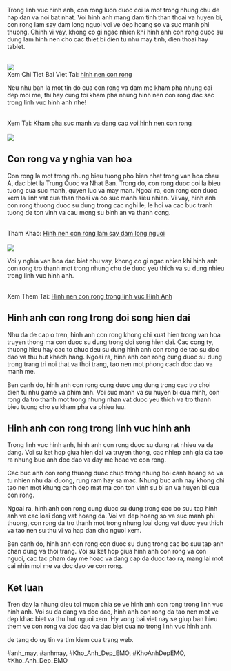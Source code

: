 <p>Trong linh vuc hinh anh, con rong luon duoc coi la mot trong nhung chu de hap dan va noi bat nhat. Voi hinh anh mang dam tinh than thoai va huyen bi, con rong lam say dam long nguoi voi ve dep hoang so va suc manh phi thuong. Chinh vi vay, khong co gi ngac nhien khi hinh anh con rong duoc su dung lam hinh nen cho cac thiet bi dien tu nhu may tinh, dien thoai hay tablet.</p><br><img src="https://khoanhdepemo.com/wp-content/uploads/2024/12/anh-troll-3-300x169.jpg"></br>
Xem Chi Tiet Bai Viet Tai: <a href="https://khoanhdepemo.com/hinh-anh-rong-vang-dep-nhat/">hinh nen con rong</a><p>Neu nhu ban la mot tin do cua con rong va dam me kham pha nhung cai dep moi me, thi hay cung toi kham pha nhung hinh nen con rong dac sac trong linh vuc hinh anh nhe!</p><br>Xem Tai: <a href="https://soctrip.com/post/a1d3a290-1bfe-11f0-b7bc-6bd00f67ab03">Kham pha suc manh va dang cap voi hinh nen con rong</a></br><br><img src="https://khoanhdepemo.com/wp-content/uploads/2024/12/Anh-Trai-Dat1-300x169.jpg"></br><h2>Con rong va y nghia van hoa</h2><p>Con rong la mot trong nhung bieu tuong pho bien nhat trong van hoa chau A, dac biet la Trung Quoc va Nhat Ban. Trong do, con rong duoc coi la bieu tuong cua suc manh, quyen luc va may man. Ngoai ra, con rong con duoc xem la linh vat cua than thoai va co suc manh sieu nhien. Vi vay, hinh anh con rong thuong duoc su dung trong cac nghi le, le hoi va cac buc tranh tuong de ton vinh va cau mong su binh an va thanh cong.</p><br>Tham Khao: <a href="https://hackmd.io/@khoanhdepemo/HyZUI4kJxl">Hinh nen con rong lam say dam long nguoi</a></br><br><img src="https://khoanhdepemo.com/wp-content/uploads/2024/12/cropped-Du-an-moi.png"></br><p>Voi y nghia van hoa dac biet nhu vay, khong co gi ngac nhien khi hinh anh con rong tro thanh mot trong nhung chu de duoc yeu thich va su dung nhieu trong linh vuc hinh anh.</p><br>Xem Them Tai: <a href="https://docs.google.com/spreadsheets/d/1bmcvYcvHziGQaynL593Fb1Qqoci_IKpZi4cN3MXmAVs">Hinh nen con rong trong linh vuc Hinh Anh</a></br><h2>Hinh anh con rong trong doi song hien dai</h2><p>Nhu da de cap o tren, hinh anh con rong khong chi xuat hien trong van hoa truyen thong ma con duoc su dung trong doi song hien dai. Cac cong ty, thuong hieu hay cac to chuc deu su dung hinh anh con rong de tao su doc dao va thu hut khach hang. Ngoai ra, hinh anh con rong cung duoc su dung trong trang tri noi that va thoi trang, tao nen mot phong cach doc dao va manh me.</p><p>Ben canh do, hinh anh con rong cung duoc ung dung trong cac tro choi dien tu nhu game va phim anh. Voi suc manh va su huyen bi cua minh, con rong da tro thanh mot trong nhung nhan vat duoc yeu thich va tro thanh bieu tuong cho su kham pha va phieu luu.</p><h2>Hinh anh con rong trong linh vuc hinh anh</h2><p>Trong linh vuc hinh anh, hinh anh con rong duoc su dung rat nhieu va da dang. Voi su ket hop giua hien dai va truyen thong, cac nhiep anh gia da tao ra nhung buc anh doc dao va day me hoac ve con rong.</p><p>Cac buc anh con rong thuong duoc chup trong nhung boi canh hoang so va tu nhien nhu dai duong, rung ram hay sa mac. Nhung buc anh nay khong chi tao nen mot khung canh dep mat ma con ton vinh su bi an va huyen bi cua con rong.</p><p>Ngoai ra, hinh anh con rong cung duoc su dung trong cac bo suu tap hinh anh ve cac loai dong vat hoang da. Voi ve dep hoang so va suc manh phi thuong, con rong da tro thanh mot trong nhung loai dong vat duoc yeu thich va tao nen su thu vi va hap dan cho nguoi xem.</p><p>Ben canh do, hinh anh con rong con duoc su dung trong cac bo suu tap anh chan dung va thoi trang. Voi su ket hop giua hinh anh con rong va con nguoi, cac tac pham day me hoac va dang cap da duoc tao ra, mang lai mot cai nhin moi me va doc dao ve con rong.</p><h2>Ket luan</h2><p>Tren day la nhung dieu toi muon chia se ve hinh anh con rong trong linh vuc hinh anh. Voi su da dang va doc dao, hinh anh con rong da tao nen mot ve dep khac biet va thu hut nguoi xem. Hy vong bai viet nay se giup ban hieu them ve con rong va doc dao va dac biet cua no trong linh vuc hinh anh.</p><p>de tang do uy tin va tim kiem cua trang web.</p>
#anh_may, #anhmay, #Kho_Anh_Dep_EMO, #KhoAnhDepEMO, #Kho_Anh_Dep_EMO
